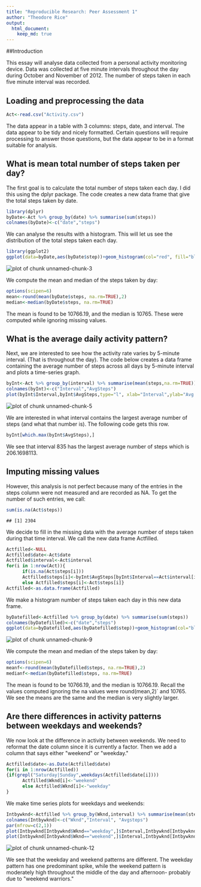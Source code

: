 ```yaml
---
title: "Reproducible Research: Peer Assessment 1"
author: "Theodore Rice"
output: 
  html_document:
    keep_md: true
---
```


##Introduction

This essay will analyse data collected from a personal activity monitoring device.  Data was collected at five minute intervals throughout the day during October and November of 2012.  The number of steps taken in each five minute interval was recorded.

## Loading and preprocessing the data

```r
Act<-read.csv("Activity.csv")
```
The data appear in a table with 3 columns: steps, date, and interval.  The data appear to be tidy and nicely formatted.  Certain questions will require processing to answer those questions, but the data appear to be in a format suitable for analysis.

## What is mean total number of steps taken per day?

The first goal is to calculate the total number of steps taken each day.  I did this using the dplyr package.  The code creates a new data frame that give the total steps taken by date.

```r
library(dplyr)
byDate<-Act %>% group_by(date) %>% summarise(sum(steps))
colnames(byDate)<-c("date","steps")
```
We can analyse the results with a histogram.  This will let us see the distribution of the total steps taken each day.


```r
library(ggplot2)
ggplot(data=byDate,aes(byDate$step))+geom_histogram(col="red", fill="blue")+labs(x="Steps Taken",y="Count")
```

![plot of chunk unnamed-chunk-3](figure/unnamed-chunk-3-1.png) 

We compute the mean and median of the steps taken by day:

```r
options(scipen=6)
mean<-round(mean(byDate$steps, na.rm=TRUE),2)
median<-median(byDate$steps, na.rm=TRUE)
```
The mean is found to be 10766.19, and the median is 10765.  These were computed while ignoring missing values.



## What is the average daily activity pattern?

Next, we are interested to see how the activity rate varies by 5-minute interval.  (That is throughout the day).  The code below creates a data frame containing the average number of steps across all days by 5-minute interval and plots a time-series graph.

```r
byInt<-Act %>% group_by(interval) %>% summarise(mean(steps,na.rm=TRUE))
colnames(byInt)<-c("Interval","AvgSteps")
plot(byInt$Interval,byInt$AvgSteps,type="l", xlab="Interval",ylab="Avg Num of steps", main="Average number of steps by interval" )
```

![plot of chunk unnamed-chunk-5](figure/unnamed-chunk-5-1.png) 

We are interested in what interval contains the largest average number of steps (and what that number is).  The following code gets this row.


```r
byInt[which.max(byInt$AvgSteps),]
```
We see that interval 835 has the largest average number of steps which is 206.1698113.


## Imputing missing values

However, this analysis is not perfect because many of the entries in the steps column were not measured and are recorded as NA.  To get the number of such entries, we call:

```r
sum(is.na(Act$steps))
```

```
## [1] 2304
```

We decide to fill in the missing data with the average number of steps taken during that time interval.  We call the new data frame Actfilled.


```r
Actfilled<-NULL
Actfilled$date<-Act$date
Actfilled$interval<-Act$interval
for(i in 1:nrow(Act)){
      if(is.na(Act$steps[i]))
      Actfilled$steps[i]<-byInt$AvgSteps[byInt$Interval==Act$interval[i]]
      else Actfilled$steps[i]<-Act$steps[i]}
Actfilled<-as.data.frame(Actfilled)
```
We make a histogram number of steps taken each day in this new data frame.


```r
byDatefilled<-Actfilled %>% group_by(date) %>% summarise(sum(steps))
colnames(byDatefilled)<-c("date","steps")
ggplot(data=byDatefilled,aes(byDatefilled$step))+geom_histogram(col="blue", fill="red")+labs(x="Steps Taken",y="Count")
```

![plot of chunk unnamed-chunk-9](figure/unnamed-chunk-9-1.png) 

We compute the mean and median of the steps taken by day:

```r
options(scipen=6)
meanf<-round(mean(byDatefilled$steps, na.rm=TRUE),2)
medianf<-median(byDatefilled$steps, na.rm=TRUE)
```
The mean is found to be 10766.19, and the median is 10766.19.  Recall the values computed ignoring the na values were round(mean,2)` and 10765.  We see the means are the same and the median is very slightly larger.


## Are there differences in activity patterns between weekdays and weekends?

We now look at the difference in activity between weekends.  We need to reformat the date column since it is currently a factor.  Then we add a column that says either "weekend" or "weekday."


```r
Actfilled$date<-as.Date(Actfilled$date)
for(i in 1:nrow(Actfilled))
{if(grepl("Saturday|Sunday",weekdays(Actfilled$date[i]))) 
      Actfilled$Wknd[i]<-"weekend" 
      else Actfilled$Wknd[i]<-"weekday"
}
```
We make time series plots for weekdays and weekends:

```r
Intbywknd<-Actfilled %>% group_by(Wknd,interval) %>% summarise(mean(steps))
colnames(Intbywknd)<-c("Wknd","Interval", "Avgsteps")
par(mfrow=c(2,1))
plot(Intbywknd[Intbywknd$Wknd=="weekday",]$Interval,Intbywknd[Intbywknd$Wknd=="weekday",]$Avgsteps, type="l",xlab="Interval",ylab="Number of Steps", main="Weekdays")
plot(Intbywknd[Intbywknd$Wknd=="weekend",]$Interval,Intbywknd[Intbywknd$Wknd=="weekend",]$Avgsteps, type="l",xlab="Interval",ylab="Number of Steps", main="Weekends")
```

![plot of chunk unnamed-chunk-12](figure/unnamed-chunk-12-1.png) 

We see that the weekday and weekend patterns are different.  The weekday pattern has one predominant spike, while the weekend pattern is moderately high throughout the middle of the day and afternoon- probably due to "weekend warriors."
